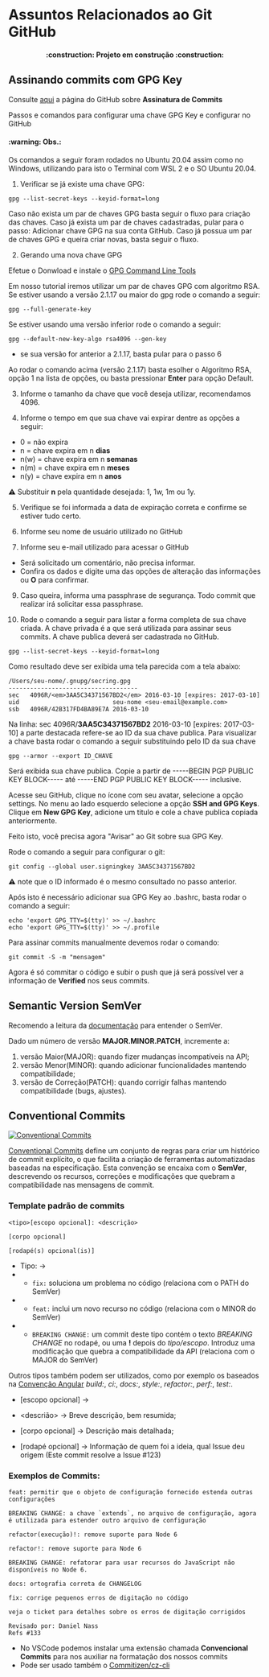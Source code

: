 # Assuntos Relacionados ao Git GitHub

<h4 align="center"> 
    :construction:  Projeto em construção  :construction:
</h4>

## Assinando commits com GPG Key

Consulte [aqui](https://docs.github.com/en/authentication/managing-commit-signature-verification/about-commit-signature-verification) a página do GitHub sobre **Assinatura de Commits**

Passos e comandos para configurar uma chave GPG Key e configurar no GitHub
<h4 align="rigth">
    :warning: Obs.:
</h4>
Os comandos a seguir foram rodados no Ubuntu 20.04 assim como no Windows, utilizando para isto o Terminal com WSL 2 e o SO Ubuntu 20.04.

1. Verificar se já existe uma chave GPG:
```
gpg --list-secret-keys --keyid-format=long
```
Caso não exista um par de chaves GPG basta seguir o fluxo para criação das chaves.
Caso já exista um par de chaves cadastradas, pular para o passo: Adicionar chave GPG na sua conta GitHub.
Caso já possua um par de chaves GPG e queira criar novas, basta seguir o fluxo.

2. Gerando uma nova chave GPG

Efetue o Donwload e instale o [GPG Command Line Tools](https://www.gnupg.org/download/)

Em nosso tutorial iremos utilizar um par de chaves GPG com algoritmo RSA.
Se estiver usando a versão 2.1.17 ou maior do gpg rode o comando a seguir:
```
gpg --full-generate-key
```
Se estiver usando uma versão inferior rode o comando a seguir:
```
gpg --default-new-key-algo rsa4096 --gen-key
```
* se sua versão for anterior a 2.1.17, basta pular para o passo 6

Ao rodar o comando acima (versão 2.1.17) basta esolher o Algoritmo RSA, opção 1 na lista de opções, ou basta pressionar **Enter** para opção Default.

3. Informe o tamanho da chave que você deseja utilizar, recomendamos 4096.

4. Informe o tempo em que sua chave vai expirar dentre as opções a seguir:
* 0 = não expira
* n = chave expira em n **dias**
* n(w) = chave expira em n **semanas**
* n(m) = chave expira em n **meses**
* n(y) = chave expira em n **anos**

:warning: Substituir **n** pela quantidade desejada: 1, 1w, 1m ou 1y.

5. Verifique se foi informada a data de expiração correta e confirme se estiver tudo certo.

7. Informe seu nome de usuário utilizado no GitHub

8. Informe seu e-mail utilizado para acessar o GitHub
* Será solicitado um comentário, não precisa informar.
* Confira os dados e digite uma das opções de alteração das informações ou **O** para confirmar.

9. Caso queira, informa uma passphrase de segurança. Todo commit que realizar irá solicitar essa passphrase.

10. Rode o comando a seguir para listar a forma completa de sua chave criada. A chave privada é a que será utilizada para assinar seus commits. A chave publica deverá ser cadastrada no GitHub.
```
gpg --list-secret-keys --keyid-format=long
```
Como resultado deve ser exibida uma tela parecida com a tela abaixo:
```
/Users/seu-nome/.gnupg/secring.gpg
------------------------------------
sec   4096R/<em>3AA5C34371567BD2</em> 2016-03-10 [expires: 2017-03-10]
uid                          seu-nome <seu-email@example.com>
ssb   4096R/42B317FD4BA89E7A 2016-03-10
```
Na linha: sec   4096R/**3AA5C34371567BD2** 2016-03-10 [expires: 2017-03-10] a parte destacada refere-se ao ID da sua chave publica. Para visualizar a chave basta rodar o comando a seguir substituindo pelo ID da sua chave
```
gpg --armor --export ID_CHAVE
```
Será exibida sua chave publica. Copie a partir de -----BEGIN PGP PUBLIC KEY BLOCK----- até -----END PGP PUBLIC KEY BLOCK----- inclusive.

Acesse seu GitHub, clique no ícone com seu avatar, selecione a opção settings. No menu ao lado esquerdo selecione a opção **SSH and GPG Keys**. Clique em **New GPG Key**, adicione um titulo e cole a chave publica copiada anteriormente.

Feito isto, você precisa agora "Avisar" ao Git sobre sua GPG Key.

Rode o comando a seguir para configurar o git:
```
git config --global user.signingkey 3AA5C34371567BD2
```
:warning: note que o ID informado é o mesmo consultado no passo anterior.

Após isto é necessário adicionar sua GPG Key ao .bashrc, basta rodar o comando a seguir:
```
echo 'export GPG_TTY=$(tty)' >> ~/.bashrc
echo 'export GPG_TTY=$(tty)' >> ~/.profile
```

Para assinar commits manualmente devemos rodar o comando: 
```
git commit -S -m "mensagem"
```

Agora é só commitar o código e subir o push que já será possível ver a informação de **Verified** nos seus commits.

## Semantic Version SemVer

Recomendo a leitura da [documentação](https://semver.org/lang/pt-BR/) para entender o SemVer.


Dado um número de versão **MAJOR.MINOR.PATCH**, incremente a:

1. versão Maior(MAJOR): quando fizer mudanças incompatíveis na API;
2. versão Menor(MINOR): quando adicionar funcionalidades mantendo compatibilidade;
3. versão de Correção(PATCH): quando corrigir falhas mantendo compatibilidade (bugs, ajustes).


## Conventional Commits

[![Conventional Commits](https://img.shields.io/badge/Conventional%20Commits-1.0.0-%23FE5196?logo=conventionalcommits&logoColor=white)](https://conventionalcommits.org)

[Conventional Commits](https://www.conventionalcommits.org/en/v1.0.0/) define um conjunto de regras para criar um histórico de commit explícito, o que facilita a criação de ferramentas automatizadas baseadas na especificação. Esta convenção se encaixa com o **SemVer**, descrevendo os recursos, correções e modificações que quebram a compatibilidade nas mensagens de commit.

### Template padrão de commits
```
<tipo>[escopo opcional]: <descrição>

[corpo opcional]

[rodapé(s) opcional(is)]
```
* Tipo: -> 
* * `fix:` soluciona um problema no código (relaciona com o PATH do SemVer)
* * `feat:` inclui um novo recurso no código (relaciona com o MINOR do SemVer)
* * `BREAKING CHANGE:` um commit deste tipo contém o texto *BREAKING CHANGE* no rodapé, ou uma **!** depois do *tipo/escopo*. Introduz uma modificação que quebra a compatibilidade da API (relaciona com o MAJOR do SemVer)

Outros tipos também podem ser utilizados, como por exemplo os baseados na [Convenção Angular](https://github.com/angular/angular/blob/22b96b9/CONTRIBUTING.md#type) *build:*, *ci:*, *docs:*, *style:*, *refactor:*, *perf:*, *test:*.

* [escopo opcional] ->

* <descrião> -> Breve descrição, bem resumida;

* [corpo opcional] -> Descrição mais detalhada;

* [rodapé opcional] -> Informação de quem foi a ideia, qual Issue deu origem (Este commit resolve a Issue #123)

### Exemplos de Commits:
```
feat: permitir que o objeto de configuração fornecido estenda outras configurações

BREAKING CHANGE: a chave `extends`, no arquivo de configuração, agora é utilizada para estender outro arquivo de configuração
```
```
refactor(execução)!: remove suporte para Node 6
```
```
refactor!: remove suporte para Node 6

BREAKING CHANGE: refatorar para usar recursos do JavaScript não disponíveis no Node 6.
```
```
docs: ortografia correta de CHANGELOG
```
```
fix: corrige pequenos erros de digitação no código

veja o ticket para detalhes sobre os erros de digitação corrigidos

Revisado por: Daniel Nass
Refs #133
```

* No VSCode podemos instalar uma extensão chamada **Convencional Commits** para nos auxiliar na formatação dos nossos commits
* Pode ser usado também o [Commitizen/cz-cli](https://github.com/commitizen/cz-cli)